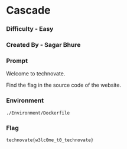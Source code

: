 # Cascade

### Difficulty - Easy

### Created By - Sagar Bhure

### Prompt

Welcome to technovate.

Find the flag in the source code of the website.

### Environment

`./Environment/Dockerfile`

### Flag

`technovate{w3lc0me_t0_technovate}`
